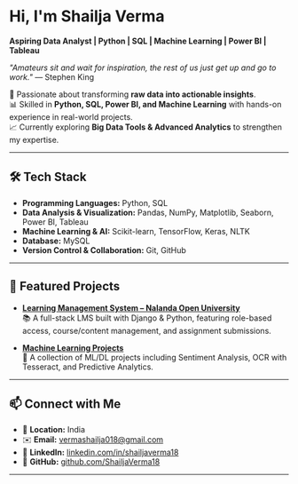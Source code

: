 # Hi, I'm Shailja Verma  
**Aspiring Data Analyst | Python | SQL | Machine Learning | Power BI | Tableau**

*"Amateurs sit and wait for inspiration, the rest of us just get up and go to work."* — Stephen King

🎯 Passionate about transforming **raw data into actionable insights**.  
📊 Skilled in **Python, SQL, Power BI, and Machine Learning** with hands-on experience in real-world projects.  
📈 Currently exploring **Big Data Tools & Advanced Analytics** to strengthen my expertise.  

---

## 🛠 Tech Stack  

- **Programming Languages:** Python, SQL 
- **Data Analysis & Visualization:** Pandas, NumPy, Matplotlib, Seaborn, Power BI, Tableau  
- **Machine Learning & AI:** Scikit-learn, TensorFlow, Keras, NLTK  
- **Database:** MySQL  
- **Version Control & Collaboration:** Git, GitHub  

---

## 📌 Featured Projects  

- **[Learning Management System – Nalanda Open University](https://github.com/ShailjaVerma18/Learning-Management-System-Nalanda-Open-University-)**  
  📚 A full-stack LMS built with Django & Python, featuring role-based access, course/content management, and assignment submissions.  

- **[Machine Learning Projects](https://github.com/ShailjaVerma18/Machine-Learning-Projects)**  
  🤖 A collection of ML/DL projects including Sentiment Analysis, OCR with Tesseract, and Predictive Analytics.  

---  

## 📫 Connect with Me  

- 📍 **Location:** India  
- ✉️ **Email:** vermashailja018@gmail.com  
- 💼 **LinkedIn:** [linkedin.com/in/shailjaverma18](https://linkedin.com/in/shailjaverma18)  
- 🐙 **GitHub:** [github.com/ShailjaVerma18](https://github.com/ShailjaVerma18)  

---

